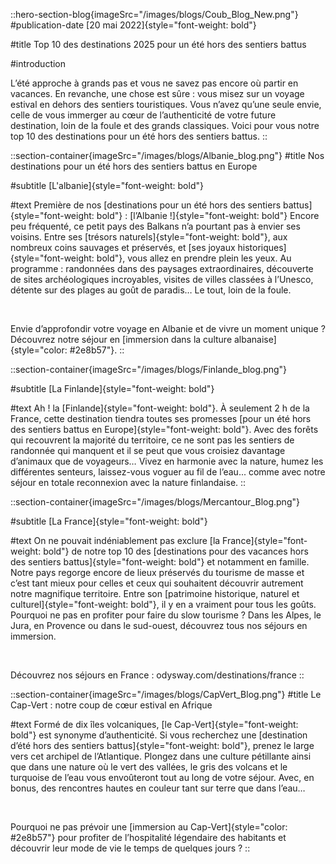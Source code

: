 ::hero-section-blog{imageSrc="/images/blogs/Coub_Blog_New.png"}
#publication-date
[20 mai 2022]{style="font-weight: bold"}

#title
Top 10 des destinations 2025 pour un été hors des sentiers battus

#introduction

L’été approche à grands pas et vous ne savez pas encore où partir en vacances. En revanche, une chose est sûre : vous misez sur un voyage estival en dehors des sentiers touristiques. Vous n’avez qu’une seule envie, celle de vous immerger au cœur de l’authenticité de votre future destination, loin de la foule et des grands classiques. Voici pour vous notre top 10 des destinations pour un été hors des sentiers battus.
::


::section-container{imageSrc="/images/blogs/Albanie_blog.png"}
#title
Nos destinations pour un été hors des sentiers battus en Europe

#subtitle
[L'albanie]{style="font-weight: bold"}

#text
Première de nos [destinations pour un été hors des sentiers battus]{style="font-weight: bold"} : [l’Albanie !]{style="font-weight: bold"} Encore peu fréquenté, ce petit pays des Balkans n’a pourtant pas à envier ses voisins. Entre ses [trésors naturels]{style="font-weight: bold"}, aux nombreux coins sauvages et préservés, et [ses joyaux historiques]{style="font-weight: bold"}, vous allez en prendre plein les yeux. Au programme : randonnées dans des paysages extraordinaires, découverte de sites archéologiques incroyables, visites de villes classées à l’Unesco, détente sur des plages au goût de paradis… Le tout, loin de la foule.

<br>

Envie d’approfondir votre voyage en Albanie et de vivre un moment unique ? Découvrez notre séjour en [immersion dans la culture albanaise]{style="color: #2e8b57"}.
::

::section-container{imageSrc="/images/blogs/Finlande_blog.png"}

#subtitle
[La Finlande]{style="font-weight: bold"}

#text
Ah ! la [Finlande]{style="font-weight: bold"}. À seulement 2 h de la France, cette destination tiendra toutes ses promesses [pour un été hors des sentiers battus en Europe]{style="font-weight: bold"}. Avec des forêts qui recouvrent la majorité du territoire, ce ne sont pas les sentiers de randonnée qui manquent et il se peut que vous croisiez davantage d’animaux que de voyageurs… Vivez en harmonie avec la nature, humez les différentes senteurs, laissez-vous voguer au fil de l’eau... comme avec notre séjour en totale reconnexion avec la nature finlandaise.
::

::section-container{imageSrc="/images/blogs/Mercantour_Blog.png"}

#subtitle
[La France]{style="font-weight: bold"}

#text
On ne pouvait indéniablement pas exclure [la France]{style="font-weight: bold"} de notre top 10 des [destinations pour des vacances hors des sentiers battus]{style="font-weight: bold"} et notamment en famille. Notre pays regorge encore de lieux préservés du tourisme de masse et c’est tant mieux pour celles et ceux qui souhaitent découvrir autrement notre magnifique territoire. Entre son [patrimoine historique, naturel et culturel]{style="font-weight: bold"}, il y en a vraiment pour tous les goûts. Pourquoi ne pas en profiter pour faire du slow tourisme ? Dans les Alpes, le Jura, en Provence ou dans le sud-ouest, découvrez tous nos séjours en immersion.

<br>

Découvrez nos séjours en France : odysway.com/destinations/france 
::

::section-container{imageSrc="/images/blogs/CapVert_Blog.png"}
#title
Le Cap-Vert : notre coup de cœur estival en Afrique

#text
Formé de dix îles volcaniques, [le Cap-Vert]{style="font-weight: bold"} est synonyme d’authenticité. Si vous recherchez une [destination d’été hors des sentiers battus]{style="font-weight: bold"}, prenez le large vers cet archipel de l’Atlantique. Plongez dans une culture pétillante ainsi que dans une nature où le vert des vallées, le gris des volcans et le turquoise de l’eau vous envoûteront tout au long de votre séjour. Avec, en bonus, des rencontres hautes en couleur tant sur terre que dans l’eau…

<br>

Pourquoi ne pas prévoir une [immersion au Cap-Vert]{style="color: #2e8b57"} pour profiter de l’hospitalité légendaire des habitants et découvrir leur mode de vie le temps de quelques jours ?
::